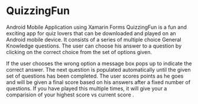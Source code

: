 # QuizzingFun
Android Mobile Application using Xamarin Forms
QuizzingFun is a fun and exciting app for quiz lovers that can be downloaded and played on an Android mobile device. 
It consists of a series of multiple choice General Knowledge questions. The user can choose his answer to a question by 
clicking on the correct choice from the set of options given. 

If the user chooses the wrong option a message box pops up to indicate the correct answer. The next question is populated automatically 
until the given set of questions has been completed. The user scores points as he goes and will be given a final score based on his answers 
after a fixed number of questions. If you have played this multiple times, it will give your a comparision of your highest score vs current score .
